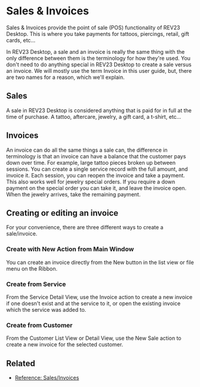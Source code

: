 # Sales & Invoices

Sales & Invoices provide the point of sale (POS) functionality of REV23 Desktop. This is where you take payments for tattoos, piercings, retail, gift cards, etc...

In REV23 Desktop, a sale and an invoice is really the same thing with the only difference between them is the terminology for how they're used. You don't need to do anything special in REV23 Desktop to create a sale versus an invoice. We will mostly use the term Invoice in this user guide, but, there are two names for a reason, which we'll explain.

## Sales
A sale in REV23 Desktop is considered anything that is paid for in full at the time of purchase. A tattoo, aftercare, jewelry, a gift card, a t-shirt, etc... 

## Invoices
An invoice can do all the same things a sale can, the difference in terminology is that an invoice can have a balance that the customer pays down over time. For example, large tattoo pieces broken up between sessions. You can create a single service record with the full amount, and invoice it. Each session, you can reopen the invoice and take a payment. This also works well for jewelry special orders. If you require a down payment on the special order you can take it, and leave the invoice open. When the jewelry arrives, take the remaining payment.

## Creating or editing an invoice
For your convenience, there are three different ways to create a sale/invoice.

### Create with New Action from Main Window
You can create an invoice directly from the New button in the list view or file menu on the Ribbon.

### Create from Service
From the Service Detail View, use the Invoice action to create a new invoice if one doesn't exist and at the service to it, or open the existing invoice which the service was added to.

### Create from Customer
From the Customer List View or Detail View, use the New Sale action to create a new invoice for the selected customer.

## Related

- [Reference: Sales/Invoices](../reference/sales-invoices.md)



